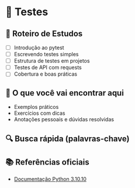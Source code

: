 # 📘 Testes

## 🧭 Roteiro de Estudos

- [ ] Introdução ao pytest
- [ ] Escrevendo testes simples
- [ ] Estrutura de testes em projetos
- [ ] Testes de API com requests
- [ ] Cobertura e boas práticas

## 📂 O que você vai encontrar aqui

- Exemplos práticos
- Exercícios com dicas
- Anotações pessoais e dúvidas resolvidas

## 🔍 Busca rápida (palavras-chave)

<!-- testes, estudo, python, exemplos -->

## 📚 Referências oficiais

- [Documentação Python 3.10.10](https://docs.python.org/3.10/)
